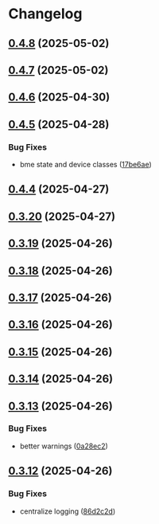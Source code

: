 # Changelog

## [0.4.8](https://github.com/DanielHabenicht/OSHome/compare/v0.4.7...oshome-bme280-v0.4.8) (2025-05-02)

## [0.4.7](https://github.com/DanielHabenicht/OSHome/compare/v0.4.6...oshome-bme280-v0.4.7) (2025-05-02)

## [0.4.6](https://github.com/DanielHabenicht/OSHome/compare/v0.4.5...oshome-bme280-v0.4.6) (2025-04-30)

## [0.4.5](https://github.com/DanielHabenicht/OSHome/compare/v0.4.4...oshome-bme280-v0.4.5) (2025-04-28)


### Bug Fixes

* bme state and device classes ([17be6ae](https://github.com/DanielHabenicht/OSHome/commit/17be6aef08583da57e56b9b3feeff7a1714a163e))

## [0.4.4](https://github.com/DanielHabenicht/OSHome/compare/v0.3.20...oshome-bme280-v0.4.4) (2025-04-27)

## [0.3.20](https://github.com/DanielHabenicht/OSHome/compare/v0.3.19...oshome-bme280-v0.3.20) (2025-04-27)

## [0.3.19](https://github.com/DanielHabenicht/OSHome/compare/v0.3.18...oshome-bme280-v0.3.19) (2025-04-26)

## [0.3.18](https://github.com/DanielHabenicht/OSHome/compare/v0.3.17...oshome-bme280-v0.3.18) (2025-04-26)

## [0.3.17](https://github.com/DanielHabenicht/OSHome/compare/v0.3.16...oshome-bme280-v0.3.17) (2025-04-26)

## [0.3.16](https://github.com/DanielHabenicht/OSHome/compare/v0.3.15...oshome-bme280-v0.3.16) (2025-04-26)

## [0.3.15](https://github.com/DanielHabenicht/OSHome/compare/v0.3.14...oshome-bme280-v0.3.15) (2025-04-26)

## [0.3.14](https://github.com/DanielHabenicht/OSHome/compare/v0.3.13...oshome-bme280-v0.3.14) (2025-04-26)

## [0.3.13](https://github.com/DanielHabenicht/OSHome/compare/v0.3.12...oshome-bme280-v0.3.13) (2025-04-26)


### Bug Fixes

* better warnings ([0a28ec2](https://github.com/DanielHabenicht/OSHome/commit/0a28ec2247e82adfa04eb997528b82d4d30dab0b))

## [0.3.12](https://github.com/DanielHabenicht/OSHome/compare/v0.3.11...oshome-bme280-v0.3.12) (2025-04-26)


### Bug Fixes

* centralize logging ([86d2c2d](https://github.com/DanielHabenicht/OSHome/commit/86d2c2da8a1ab36c06e02bf957e55af902d53e4a))
